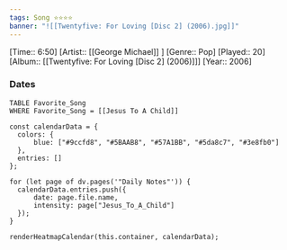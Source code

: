 ```yaml
---
tags: Song ⭐⭐⭐⭐ 
banner: "![[Twentyfive: For Loving [Disc 2] (2006).jpg]]"
---
```

[Time:: 6:50]
[Artist:: [[George Michael]] ]
[Genre:: Pop]
[Played:: 20]
[Album:: [[Twentyfive: For Loving [Disc 2] (2006)]]]
[Year:: 2006]
### Dates
````dataview
TABLE Favorite_Song
WHERE Favorite_Song = [[Jesus To A Child]]
````

  ```dataviewjs
const calendarData = { 
	colors: { 
		blue: ["#9ccfd8", "#5BAAB8", "#57A1BB", "#5da8c7", "#3e8fb0"] 
	}, 
	entries: [] 
}; 

for (let page of dv.pages('"Daily Notes"')) { 
	calendarData.entries.push({ 
		date: page.file.name, 
		intensity: page["Jesus_To_A_Child"]
	}); 
} 

renderHeatmapCalendar(this.container, calendarData);
```
